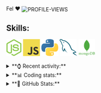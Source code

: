 Fel ♥ <img src="https://komarev.com/ghpvc/?username=Felimir" alt="PROFILE-VIEWS" align="center" />

## **Skills:**
[<img src="./assets/NodeJS.png" alt="NODEJS-LOGO" height="45" wight="45" />](https://nodejs.org/)
[<img src="./assets/JavaScript.jpg" alt="JS-LOGO" height="45" wight="45" />](https://www.javascript.com/)
[<img src="./assets/Python.png" alt="PYTHON-LOGO" height="45" wight="45" />](https://www.python.org/)
[<img src="./assets/MySQL.png" alt="MYSQL-LOGO" height="45" wight="45" />](https://www.mysql.com/)
[<img src="./assets/MongoDB.png" alt="MONGODB-LOGO" height="45" wight="45" />](https://www.mongodb.com/)

<details>
<summary>**⌚ Recent activity:**</summary>
  
<!--START_SECTION:activity-->

<!--END_SECTION:activity-->
</details>

<details>
<summary>**📊 Coding stats:**</summary>

<!--START_SECTION:waka-->
![Code Time](http://img.shields.io/badge/Code%20Time-664%20hrs%2023%20mins-blue)

![Profile Views](http://img.shields.io/badge/Profile%20Views-0-blue)

**🐱 My GitHub Data** 

> 🏆 4 Contributions in the Year 2022
 > 
> 📦 674 Bytes Used in GitHub's Storage 
 > 
> 🚫 Not Opted to Hire
 > 
> 📜 7 Public Repositories 
 > 
> 🔑 2 Private Repositories  
 > 
**I'm an Early 🐤** 

```text
🌞 Morning    37 commits     ██████░░░░░░░░░░░░░░░░░░░   26.06% 
🌆 Daytime    44 commits     ███████░░░░░░░░░░░░░░░░░░   30.99% 
🌃 Evening    59 commits     ██████████░░░░░░░░░░░░░░░   41.55% 
🌙 Night      2 commits      ░░░░░░░░░░░░░░░░░░░░░░░░░   1.41%

```
📅 **I'm Most Productive on Thursday** 

```text
Monday       6 commits      █░░░░░░░░░░░░░░░░░░░░░░░░   4.23% 
Tuesday      7 commits      █░░░░░░░░░░░░░░░░░░░░░░░░   4.93% 
Wednesday    11 commits     ██░░░░░░░░░░░░░░░░░░░░░░░   7.75% 
Thursday     44 commits     ███████░░░░░░░░░░░░░░░░░░   30.99% 
Friday       13 commits     ██░░░░░░░░░░░░░░░░░░░░░░░   9.15% 
Saturday     24 commits     ████░░░░░░░░░░░░░░░░░░░░░   16.9% 
Sunday       37 commits     ██████░░░░░░░░░░░░░░░░░░░   26.06%

```


📊 **This Week I Spent My Time On** 

```text
⌚︎ Time Zone: America/Montevideo

💬 Programming Languages: 
No Activity Tracked This Week

🔥 Editors: 
No Activity Tracked This Week

🐱‍💻 Projects: 
No Activity Tracked This Week

💻 Operating System: 
No Activity Tracked This Week

```

**I Mostly Code in JavaScript** 

```text
JavaScript               5 repos             █████████████████░░░░░░░░   71.43% 
Python                   1 repo              ███░░░░░░░░░░░░░░░░░░░░░░   14.29% 
EJS                      1 repo              ███░░░░░░░░░░░░░░░░░░░░░░   14.29%

```


**Timeline**

![Chart not found](https://raw.githubusercontent.com/Felimir/Felimir/main/charts/bar_graph.png) 


 Last Updated on 09/09/2022 18:53:56 UTC
<!--END_SECTION:waka-->
</details>

<details>
<summary>**👀 GitHub Stats:**</summary>
  
<a href="https://github.com/anuraghazra/github-readme-stats">
    <img align="center" src="https://github-readme-stats.vercel.app/api?username=Felimir&show_icons=true&theme=outrun" heigth="450" width="450" />
</a>
<a href="https://github.com/anuraghazra/github-readme-stats">
    <img align="center" src="https://github-readme-stats.vercel.app/api/wakatime?username=feldev&theme=outrun" heigth="450" width="450" />
</a>
  
> Thanks **[anuraghazra](https://github.com/anuraghazra/)** for creating **[GitHub Readme Stats](https://github.com/anuraghazra/github-readme-stats/)**

</details>
